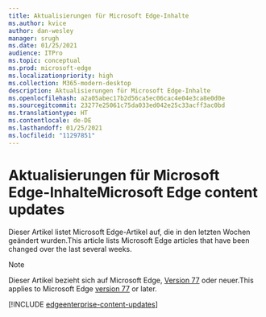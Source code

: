 ```yaml
---
title: Aktualisierungen für Microsoft Edge-Inhalte
ms.author: kvice
author: dan-wesley
manager: srugh
ms.date: 01/25/2021
audience: ITPro
ms.topic: conceptual
ms.prod: microsoft-edge
ms.localizationpriority: high
ms.collection: M365-modern-desktop
description: Aktualisierungen für Microsoft Edge-Inhalte
ms.openlocfilehash: a2a05abec17b2d56ca5ec06cac4e04e3ca8e0d0e
ms.sourcegitcommit: 23277e25061c75da033ed042e25c33acff3ac0bd
ms.translationtype: HT
ms.contentlocale: de-DE
ms.lasthandoff: 01/25/2021
ms.locfileid: "11297851"
---
```

# <span data-ttu-id="e214c-103">Aktualisierungen für Microsoft Edge-Inhalte</span><span class="sxs-lookup"><span data-stu-id="e214c-103">Microsoft Edge content updates</span></span>

<span data-ttu-id="e214c-104">Dieser Artikel listet Microsoft Edge-Artikel auf, die in den letzten Wochen geändert wurden.</span><span class="sxs-lookup"><span data-stu-id="e214c-104">This article lists Microsoft Edge articles that have been changed over the last several weeks.</span></span>

> [!NOTE]
> <span data-ttu-id="e214c-105">Dieser Artikel bezieht sich auf Microsoft Edge, [Version 77](https://support.microsoft.com/help/4027011/microsoft-edge-find-out-which-version-you-have?ocid=MicrosoftStore-EdgeVersion) oder neuer.</span><span class="sxs-lookup"><span data-stu-id="e214c-105">This applies to Microsoft Edge [version 77](https://support.microsoft.com/help/4027011/microsoft-edge-find-out-which-version-you-have?ocid=MicrosoftStore-EdgeVersion) or later.</span></span>

[!INCLUDE [edgeenterprise-content-updates](./includes/edgeenterprise-content-updates.md)]
